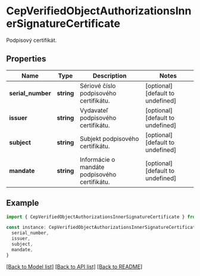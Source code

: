 # CepVerifiedObjectAuthorizationsInnerSignatureCertificate

Podpisový certifikát.

## Properties

| Name              | Type       | Description                                   | Notes                             |
| ----------------- | ---------- | --------------------------------------------- | --------------------------------- |
| **serial_number** | **string** | Sériové číslo podpisového certifikátu.        | [optional] [default to undefined] |
| **issuer**        | **string** | Vydavateľ podpisového certifikátu.            | [optional] [default to undefined] |
| **subject**       | **string** | Subjekt podpisového certifikátu.              | [optional] [default to undefined] |
| **mandate**       | **string** | Informácie o mandáte podpisového certifikátu. | [optional] [default to undefined] |

## Example

```typescript
import { CepVerifiedObjectAuthorizationsInnerSignatureCertificate } from './api'

const instance: CepVerifiedObjectAuthorizationsInnerSignatureCertificate = {
  serial_number,
  issuer,
  subject,
  mandate,
}
```

[[Back to Model list]](../README.md#documentation-for-models) [[Back to API list]](../README.md#documentation-for-api-endpoints) [[Back to README]](../README.md)
